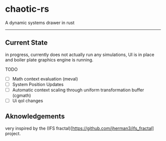 # chaotic-rs
A dynamic systems drawer in rust

---
## Current State

in progress, currently does not actually run any simulations, UI is in place and boiler plate graphics engine is running.

TODO
-[ ] Math context evaluation (meval)
-[ ] System Position Updates 
-[ ] Automatic context scaling through uniform transformation buffer (cgmath)
-[ ] Ui qol changes

## Aknowledgements

very inspired by the (IFS fractal)[https://github.com/jherman3/ifs_fractal] project.
